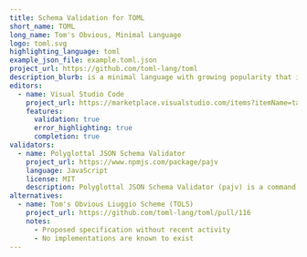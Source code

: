 ```yaml
---
title: Schema Validation for TOML
short_name: TOML
long_name: Tom's Obvious, Minimal Language
logo: toml.svg
highlighting_language: toml
example_json_file: example.toml.json
project_url: https://github.com/toml-lang/toml
description_blurb: is a minimal language with growing popularity that is largely compatible with JSON, though more restrictive.  There is a proposal for a TOML-specific schema language, which may be a viable option in the future.  However, until such a proposal gains traction and is implemented, JSON Schema remains the most available option for validating TOML files.
editors:
  - name: Visual Studio Code
    project_url: https://marketplace.visualstudio.com/items?itemName=tamasfe.even-better-toml
    features:
      validation: true
      error_highlighting: true
      completion: true
validators:
  - name: Polyglottal JSON Schema Validator
    project_url: https://www.npmjs.com/package/pajv
    language: JavaScript
    license: MIT
    description: Polyglottal JSON Schema Validator (pajv) is a command line utility that can be used to validate data in numerous formats against a JSON Schema.
alternatives:
  - name: Tom's Obvious Liuggio Scheme (TOLS)
    project_url: https://github.com/toml-lang/toml/pull/116
    notes:
      - Proposed specification without recent activity
      - No implementations are known to exist
---
```

